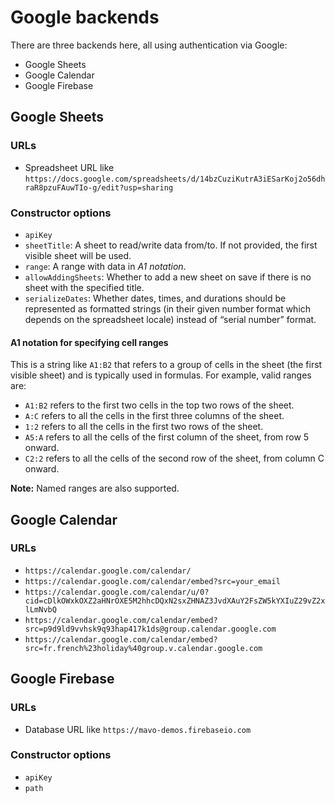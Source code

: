 # Google backends

There are three backends here, all using authentication via Google:

- Google Sheets
- Google Calendar
- Google Firebase

## Google Sheets

### URLs

- Spreadsheet URL like `https://docs.google.com/spreadsheets/d/14bzCuziKutrA3iESarKoj2o56dhraR8pzuFAuwTIo-g/edit?usp=sharing`

### Constructor options

- `apiKey`
- `sheetTitle`: A sheet to read/write data from/to. If not provided, the first visible sheet will be used.
- `range`: A range with data in *A1 notation*.
- `allowAddingSheets`: Whether to add a new sheet on save if there is no sheet with the specified title.
- `serializeDates`: Whether dates, times, and durations should be represented as formatted strings (in their given number format which depends on the spreadsheet locale) instead of “serial number” format.

#### A1 notation for specifying cell ranges

This is a string like `A1:B2` that refers to a group of cells in the sheet (the first visible sheet) and is typically used in formulas. For example, valid ranges are:

- `A1:B2` refers to the first two cells in the top two rows of the sheet.
- `A:C` refers to all the cells in the first three columns of the sheet.
- `1:2` refers to all the cells in the first two rows of the sheet.
- `A5:A` refers to all the cells of the first column of the sheet, from row 5 onward.
- `C2:2` refers to all the cells of the second row of the sheet, from column C onward.

**Note:** Named ranges are also supported.

## Google Calendar

### URLs

- `https://calendar.google.com/calendar/`
- `https://calendar.google.com/calendar/embed?src=your_email`
- `https://calendar.google.com/calendar/u/0?cid=cDlkOWxkOXZ2aHNrOXE5M2hhcDQxN2sxZHNAZ3JvdXAuY2FsZW5kYXIuZ29vZ2xlLmNvbQ`
- `https://calendar.google.com/calendar/embed?src=p9d9ld9vvhsk9q93hap417k1ds@group.calendar.google.com`
- `https://calendar.google.com/calendar/embed?src=fr.french%23holiday%40group.v.calendar.google.com`

## Google Firebase

### URLs

- Database URL like `https://mavo-demos.firebaseio.com`

### Constructor options

- `apiKey`
- `path`

